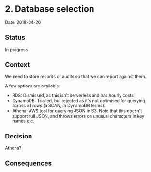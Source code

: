 # 2. Database selection

Date: 2018-04-20

## Status

In progress

## Context

We need to store records of audits so that we can report
against them.  

A few options are available:
 - RDS: Dismissed, as this isn't serverless and has hourly costs
 - DynamoDB: Trialled, but rejected as it's not optimised for 
   querying across all rows (a SCAN, in DynamoDB terms).  
 - Athena: AWS tool for querying JSON in S3.  Note that this 
   doesn't support full JSON, and throws errors on unusual
   characters in key names etc.

## Decision

Athena?

## Consequences


